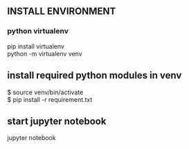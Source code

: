 ## INSTALL ENVIRONMENT

### python virtualenv 
pip install virtualenv  
python -m virtualenv venv 

## install required python modules in venv
$ source venv/bin/activate  
$ pip install -r requirement.txt  

## start jupyter notebook
jupyter notebook 

